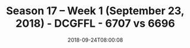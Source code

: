 ---
title: Season 17 – Week 1 (September 23, 2018) - DCGFFL - 6707 vs 6696
teams_score:
- team: 6707
  score:
- team: 6696
  score: 15
mvp: TBD
game-ball: TBD
season: 17
week: 1
date: '2018-09-24T08:00:08'
pageid: season-17-week-1-september-23-2018-6707-vs-6696
---